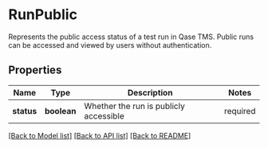 # RunPublic

Represents the public access status of a test run in Qase TMS. Public runs can be accessed and viewed by users without authentication.

## Properties

Name | Type | Description | Notes
------------ | ------------- | ------------- | -------------
**status** | **boolean** | Whether the run is publicly accessible | required

[[Back to Model list]](../README.md#documentation-for-models) [[Back to API list]](../README.md#documentation-for-api-endpoints) [[Back to README]](../README.md)
